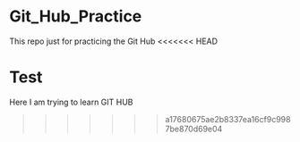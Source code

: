 # Git_Hub_Practice
This repo just for practicing the Git Hub
<<<<<<< HEAD

Test
=======
Here I am trying to learn GIT HUB
>>>>>>> a17680675ae2b8337ea16cf9c9987be870d69e04
